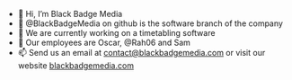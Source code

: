 - 👋 Hi, I’m Black Badge Media
- 👀 @BlackBadgeMedia on github is the software branch of the company
- 🌱 We are currently working on a timetabling software
- 💞️ Our employees are Oscar, @Rah06 and Sam
- 📫 Send us an email at contact@blackbadgemedia.com or visit our website [blackbadgemedia.com](https://blackbadgemedia.com)

<!---
BlackBadgeMedia/BlackBadgeMedia is a ✨ special ✨ repository because its `README.md` (this file) appears on your GitHub profile.
You can click the Preview link to take a look at your changes.
--->
